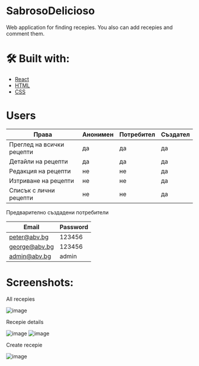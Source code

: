 # SabrosoDelicioso

Web application for finding recepies. You also can add recepies and comment them.

# 🛠 Built with:

- [React](https://react.dev/)
- [HTML](https://bg.wikipedia.org/wiki/HTML)
- [CSS](https://bg.wikipedia.org/wiki/CSS)

# Users
|        Права                   | Анонимен | Потребител | Създател |
|--------------------------------|----------|------------|----------|
| Преглед на всички рецепти      |    да    |    да      | да       |
| Детайли на рецепти             |    да    |    да      | да       |
| Редакция на рецепти            |    не    |    не      | да       |
| Изтриване на рецепти           |    не    |    не      | да       |
| Списък с лични рецепти         |    не    |    не      | да       |

Предварително създадени потребители

| Email                   | Password |
|-------------------------|----------|
| peter@abv.bg            | 123456   |
| george@abv.bg           | 123456   |
| admin@abv.bg            | admin    |

# Screenshots:

All recepies

![image](https://github.com/Gerasim-Peshev/SabrosoDelicioso/assets/78636476/943a36c0-95fb-4ae9-8a5f-2d47b8842a41)

Recepie details

![image](https://github.com/Gerasim-Peshev/SabrosoDelicioso/assets/78636476/33e740a9-9e84-441a-b464-de0acc10d91c)
![image](https://github.com/Gerasim-Peshev/SabrosoDelicioso/assets/78636476/897f27b1-3a96-4854-a9f0-e604befb9499)

Create recepie

![image](https://github.com/Gerasim-Peshev/SabrosoDelicioso/assets/78636476/b27d898d-3372-4495-bbfb-9051f19c6f53)
